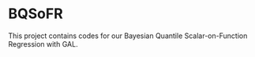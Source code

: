 # BQSoFR
This project contains codes for our Bayesian Quantile Scalar-on-Function Regression with GAL. 
